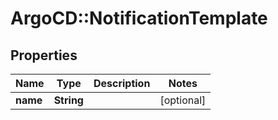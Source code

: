 # ArgoCD::NotificationTemplate

## Properties
Name | Type | Description | Notes
------------ | ------------- | ------------- | -------------
**name** | **String** |  | [optional] 


